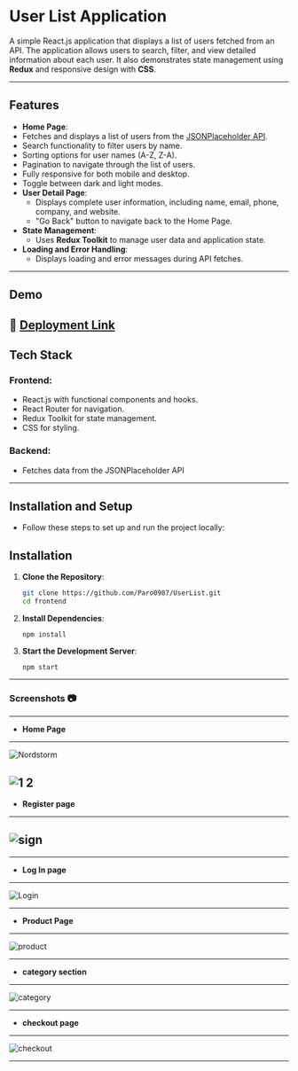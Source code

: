 # **User List Application**

A simple React.js application that displays a list of users fetched from an API. The application allows users to search, filter, and view detailed information about each user. It also demonstrates state management using **Redux** and responsive design with **CSS**.

---

## **Features**

- **Home Page**:
 - Fetches and displays a list of users from the [JSONPlaceholder API](https://jsonplaceholder.typicode.com/users).
- Search functionality to filter users by name.
- Sorting options for user names (A-Z, Z-A).
- Pagination to navigate through the list of users.
- Fully responsive for both mobile and desktop.
- Toggle between dark and light modes.
- **User Detail Page**:
  - Displays complete user information, including name, email, phone, company, and website.
  - "Go Back" button to navigate back to the Home Page.
- **State Management**:
  - Uses **Redux Toolkit** to manage user data and application state.
- **Loading and Error Handling**:
  - Displays loading and error messages during API fetches.

---

## **Demo**

🚀 [Deployment Link](https://user-list-one-mu.vercel.app/)
---
## Tech Stack

### Frontend:
- React.js with functional components and hooks.
- React Router for navigation.
- Redux Toolkit for state management.
- CSS for styling.

### Backend:
- Fetches data from the JSONPlaceholder API

---

## Installation and Setup
- Follow these steps to set up and run the project locally:
## **Installation**

1. **Clone the Repository**:
   ```bash
   git clone https://github.com/Paro0987/UserList.git
   cd frontend
2. **Install Dependencies**:
   ```
   npm install
4. **Start the Development Server**:
   ```
   npm start

  ---
### Screenshots :camera:

---
- **Home Page**
---
![Nordstorm](./Readme_Photos/Homepage.png)

![1 2](./assets/home2.png)
---
- **Register page**
---
![sign](./Readme_Photos/RegisterPage.png)
---



---
- **Log In page**

---
![Login](./Readme_Photos/Login.png)

---
- **Product Page**
---
![product](./Readme_Photos/Productpage.png)


---
- **category section**
---
![category](./assets/category.png)


---
- **checkout page**
---
![checkout](./assets/checkout.png)


---
